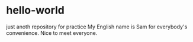 # hello-world
just anoth repository for practice
My English name is Sam for everybody's convenience.
Nice to meet everyone.
